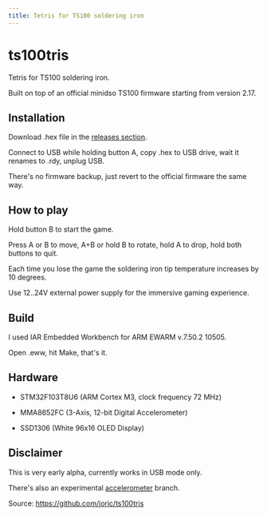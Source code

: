 ```yaml
---
title: Tetris for TS100 soldering iron
---
```


# ts100tris

Tetris for TS100 soldering iron.



Built on top of an official minidso TS100 firmware starting from version 2.17.

## Installation

Download .hex file in the [releases section](https://github.com/joric/ts100tris/releases).

Connect to USB while holding button A, copy .hex to USB drive, wait it renames to .rdy, unplug USB.

There's no firmware backup, just revert to the official firmware the same way.

## How to play

Hold button B to start the game.

Press A or B to move, A+B or hold B to rotate, hold A to drop, hold both buttons to quit.

Each time you lose the game the soldering iron tip temperature increases by 10 degrees.

Use 12..24V external power supply for the immersive gaming experience.

## Build

I used IAR Embedded Workbench for ARM EWARM v.7.50.2 10505.

Open .eww, hit Make, that's it.

## Hardware

* STM32F103T8U6 \(ARM Cortex M3, clock frequency 72 MHz\)

* MMA8652FC \(3-Axis, 12-bit Digital Accelerometer\)

* SSD1306 \(White 96x16 OLED Display\)

## Disclaimer

This is very early alpha, currently works in USB mode only.

There's also an experimental [accelerometer](https://github.com/joric/ts100tris/tree/accelerometer) branch.

Source: https://github.com/joric/ts100tris

